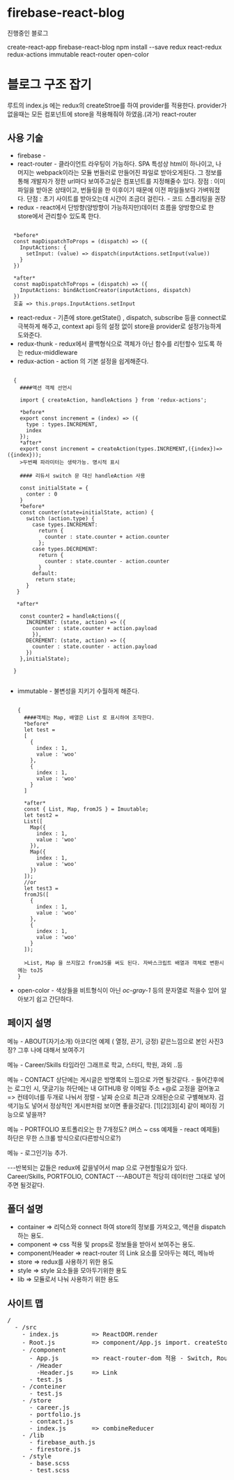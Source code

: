 # firebase-react-blog
진행중인 블로그

create-react-app firebase-react-blog
npm install --save redux react-redux redux-actions immutable react-router open-color

블로그 구조 잡기
===============

루트의 index.js 에는 redux의 createStroe를 하여 provider를 적용한다.
provider가 없을때는 모든 컴포넌트에 store을 적용해줘야 하였음.(과거)
react-router

사용 기술
--------
* firebase      -
* react-router  - 클라이언트 라우팅이 가능하다. SPA 특성상 html이 하나이고, 나머지는 webpack이라는 모듈 번들러로 만들어진 파일로 받아오게된다.
                그 정보를 통해 개발자가 정한 url마다 보여주고싶은 컴포넌트를 지정해줄수 있다.
                장점 : 이미 파일을 받아온 상태이고, 번들링을 한 이후이기 때문에 이전 파일들보다 가벼워졌다.
                단점 : 초기 사이트를 받아오는데 시간이 조금더 걸린다. - 코드 스플리팅을 권장
* redux         - react에서 단방향(양방향이 가능하지만)데이터 흐름을 양방향으로 한 store에서 관리할수 있도록 한다.
<PRE><CODE>
  *before*
  const mapDispatchToProps = (dispatch) => ({
    InputActions: {
      setInput: (value) => dispatch(inputActions.setInput(value))
    }
  })
  
  *after*
  const mapDispatchToProps = (dispatch) => ({
    InputActions: bindActionCreator(inputActions, dispatch)
  })
  호출 => this.props.InputActions.setInput
</CODE></PRE>

* react-redux   - 기존에 store.getState() , dispatch, subscribe 등을 connect로 극복하게 해주고, context api 등의 설정 없이 store을 provider로 설정가능하게 도와준다.
* redux-thunk   - redux에서 콜백형식으로 객체가 아닌 함수를 리턴할수 있도록 하는 redux-middleware
* redux-action  - action 의 기본 설정을 쉽게해준다.
<PRE><CODE>
  {
    ####액션 객체 선언시
    
    import { createAction, handleActions } from 'redux-actions';
    
    *before*
    export const increment = (index) => ({
      type : types.INCREMENT,
      index
    });
    *after*
    export const increment = createAction(types.INCREMENT,({index})=>({index}));
    >두번째 파라미터는 생략가능. 명시적 표시
  
    #### 리듀서 switch 문 대신 handleAction 사용
    
    const initialState = {
      conter : 0
    }
    *before*
    const counter(state=initialState, action) {
      switch (action.type) {
        case types.INCREMENT:
          return {
            counter : state.counter + action.counter         
          };
        case types.DECREMENT:
          return {
            counter : state.counter - action.counter
          }
        default:
         return state;
      }
   }
  
   *after*
    
    const counter2 = handleActions({
      INCREMENT: (state, action) => ({
        counter : state.counter + action.payload
        }),
      DECREMENT: (state, action) => ({
        counter : state.counter - action.payload
      })
    },initialState);
  
  }
  </CODE></PRE>
  
* immutable     - 불변성을 지키기 수월하게 해준다.
  <pre><code>
  {
    ####객체는 Map, 배열은 List 로 표시하여 조작한다.
    *before*
    let test = 
    [
      {
        index : 1,
        value : 'woo'
      },
      {
        index : 1,
        value : 'woo'
      }
    ]
    
    *after*
    const { List, Map, fromJS } = Imuutable;
    let test2 = 
    List([
      Map({
        index : 1,
        value : 'woo'
      }),
      Map({
        index : 1,
        value : 'woo'
      })
    ]);
    //or
    let test3 = 
    fromJS([
      {
        index : 1,
        value : 'woo'
      },
      {
        index : 1,
        value : 'woo'
      }
    ]);
    
    >List, Map 을 쓰지않고 fromJS를 써도 된다. 자바스크립트 배열과 객체로 변환시에는 toJS
  }
  </code></pre>
* open-color    - 색상들을 비트형식이 아닌 *oc-gray-1* 등의 문자열로 적을수 있어 알아보기 쉽고 간단하다.

페이지 설명
-----------
메뉴 - ABOUT(자기소개)
아코디언 예제 ( 열정, 끈기, 긍정) 같은느낌으로 본인 사진3장? 
그후 나에 대해서 보여주기

메뉴 - Career/Skills
타임라인 그래프로
학교, 스터디, 학원, 과외 ..등

메뉴 - CONTACT
상단에는 게시글은 방명록의 느낌으로 가면 될것같다. - 들어간후에는 로그인 시, 댓글기능
하단에는 내 GITHUB 랑 이메일 주소 +@로 고정을 걸어놓고
=> 컨테이너를 두개로 나눠서 
정렬 - 날짜 순으로 최근과 오래된순으로 구별해보자.
검색기능도 넣어서 정상적인 게시판처럼 보이면 좋을것같다.
[1][2][3][4] 같이 페이징 기능으로 넣을까?


메뉴 - PORTFOLIO
포트폴리오는 한 7개정도? (버스 ~ css 예제들 - react 예제들)
하단은 무한 스크롤 방식으로(다른방식으로?)

메뉴 - 로그인기능 추가.

---반복되는 값들은 redux에 값을넣어서 map 으로 구현할필요가 있다. Career/Skills, PORTFOLIO, CONTACT
---ABOUT은 적당히 데이터만 그대로 넣어주면 될것같다.

폴더 설명
--------
* container => 리덕스와 connect 하여 store의 정보를 가져오고, 액션을 dispatch 하는 용도.
* component => css 적용 및 props로 정보들을 받아서 보여주는 용도.
* component/Header => react-router 의 Link 요소를 모아두는 헤더, 메뉴바
* store     => redux를 사용하기 위한 용도
* style     => style 요소들을 모아두기위한 용도
* lib       => 모듈로서 나눠 사용하기 위한 용도

사이트 맵
--------
<pre>
/ 
  - /src
    - index.js         => ReactDOM.render
    - Root.js          => component/App.js import. createStore, provider, BrowserRouter 적용
    - /component
      - App.js         => react-router-dom 적용 - Switch, Route
      - /Header
        -Header.js     => Link
      - test.js
    - /conteiner
      - test.js
    - /store
      - career.js
      - portfolio.js
      - contact.js
      - index.js       => combineReducer
    - /lib
      - firebase_auth.js
      - firestore.js
    - /style
      - base.scss
      - test.scss
      
</pre>  
